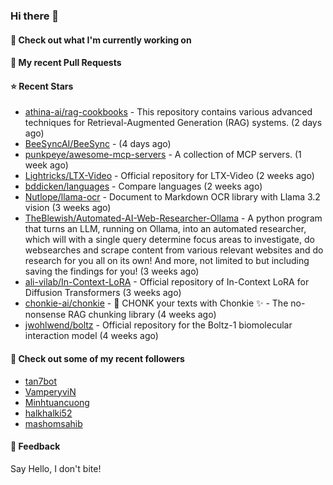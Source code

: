 ### Hi there 👋

#### 👷 Check out what I'm currently working on

#### 🔨 My recent Pull Requests


#### ⭐ Recent Stars

- [athina-ai/rag-cookbooks](https://github.com/athina-ai/rag-cookbooks) - This repository contains various advanced techniques for Retrieval-Augmented Generation (RAG) systems. (2 days ago)
- [BeeSyncAI/BeeSync](https://github.com/BeeSyncAI/BeeSync) -  (4 days ago)
- [punkpeye/awesome-mcp-servers](https://github.com/punkpeye/awesome-mcp-servers) - A collection of MCP servers. (1 week ago)
- [Lightricks/LTX-Video](https://github.com/Lightricks/LTX-Video) - Official repository for LTX-Video (2 weeks ago)
- [bddicken/languages](https://github.com/bddicken/languages) - Compare languages (2 weeks ago)
- [Nutlope/llama-ocr](https://github.com/Nutlope/llama-ocr) - Document to Markdown OCR library with Llama 3.2 vision (3 weeks ago)
- [TheBlewish/Automated-AI-Web-Researcher-Ollama](https://github.com/TheBlewish/Automated-AI-Web-Researcher-Ollama) - A python program that turns an LLM, running on Ollama, into an automated researcher, which will with a single query determine focus areas to investigate, do websearches and scrape content from various relevant websites and do research for you all on its own! And more, not limited to but including saving the findings for you! (3 weeks ago)
- [ali-vilab/In-Context-LoRA](https://github.com/ali-vilab/In-Context-LoRA) - Official repository of In-Context LoRA for Diffusion Transformers (3 weeks ago)
- [chonkie-ai/chonkie](https://github.com/chonkie-ai/chonkie) - 🦛 CHONK your texts with Chonkie ✨ - The no-nonsense RAG chunking library (4 weeks ago)
- [jwohlwend/boltz](https://github.com/jwohlwend/boltz) - Official repository for the Boltz-1 biomolecular interaction model (4 weeks ago)

#### 👯 Check out some of my recent followers

- [tan7bot](https://github.com/tan7bot)
- [VamperyviN](https://github.com/VamperyviN)
- [Minhtuancuong](https://github.com/Minhtuancuong)
- [halkhalki52](https://github.com/halkhalki52)
- [mashomsahib](https://github.com/mashomsahib)

#### 💬 Feedback

Say Hello, I don't bite!